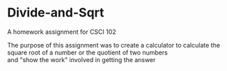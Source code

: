 Divide-and-Sqrt
===============

A homework assignment for CSCI 102

The purpose of this assignment was to create a calculator to calculate the square root of a number or the quotient of two numbers<br>
and "show the work" involved in getting the answer
